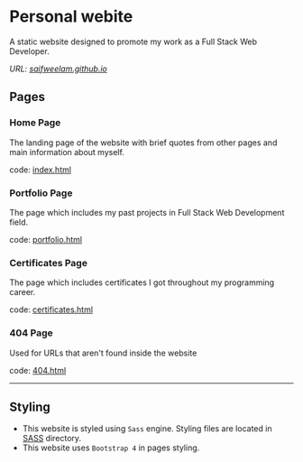# Personal webite
A static website designed to promote my work as a Full Stack Web Developer.

_URL: [saifweelam.github.io](https://saifsweelam.github.io)_


## Pages

### Home Page
The landing page of the website with brief quotes from other pages and main information about myself.

code: [index.html](./index.html)

### Portfolio Page
The page which includes my past projects in Full Stack Web Development field.

code: [portfolio.html](./portfolio.html)

### Certificates Page
The page which includes certificates I got throughout my programming career.

code: [certificates.html](./certificates.html)

### 404 Page
Used for URLs that aren't found inside the website

code: [404.html](./404.html)

****

## Styling
* This website is styled using `Sass` engine. Styling files are located in [SASS](./SASS/) directory.
* This website uses `Bootstrap 4` in pages styling.